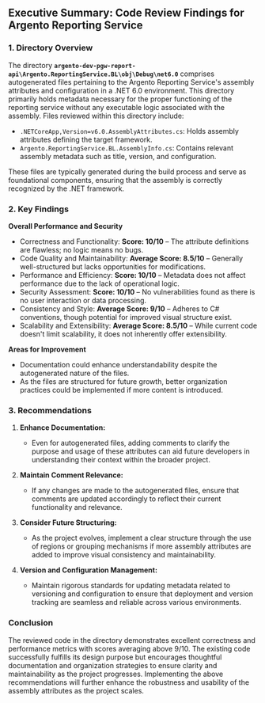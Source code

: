 ## Executive Summary: Code Review Findings for Argento Reporting Service

### 1. Directory Overview

The directory **`argento-dev-pgw-report-api\Argento.ReportingService.BL\obj\Debug\net6.0`** comprises autogenerated files pertaining to the Argento Reporting Service's assembly attributes and configuration in a .NET 6.0 environment. This directory primarily holds metadata necessary for the proper functioning of the reporting service without any executable logic associated with the assembly. Files reviewed within this directory include:

- `.NETCoreApp,Version=v6.0.AssemblyAttributes.cs`: Holds assembly attributes defining the target framework.
- `Argento.ReportingService.BL.AssemblyInfo.cs`: Contains relevant assembly metadata such as title, version, and configuration.

These files are typically generated during the build process and serve as foundational components, ensuring that the assembly is correctly recognized by the .NET framework.

### 2. Key Findings

**Overall Performance and Security**
- Correctness and Functionality: **Score: 10/10** – The attribute definitions are flawless; no logic means no bugs.
- Code Quality and Maintainability: **Average Score: 8.5/10** – Generally well-structured but lacks opportunities for modifications.
- Performance and Efficiency: **Score: 10/10** – Metadata does not affect performance due to the lack of operational logic.
- Security Assessment: **Score: 10/10** – No vulnerabilities found as there is no user interaction or data processing.
- Consistency and Style: **Average Score: 9/10** – Adheres to C# conventions, though potential for improved visual structure exist.
- Scalability and Extensibility: **Average Score: 8.5/10** – While current code doesn't limit scalability, it does not inherently offer extensibility.

**Areas for Improvement**
- Documentation could enhance understandability despite the autogenerated nature of the files.
- As the files are structured for future growth, better organization practices could be implemented if more content is introduced.

### 3. Recommendations

1. **Enhance Documentation:**
   - Even for autogenerated files, adding comments to clarify the purpose and usage of these attributes can aid future developers in understanding their context within the broader project.

2. **Maintain Comment Relevance:**
   - If any changes are made to the autogenerated files, ensure that comments are updated accordingly to reflect their current functionality and relevance.

3. **Consider Future Structuring:**
   - As the project evolves, implement a clear structure through the use of regions or grouping mechanisms if more assembly attributes are added to improve visual consistency and maintainability.

4. **Version and Configuration Management:**
   - Maintain rigorous standards for updating metadata related to versioning and configuration to ensure that deployment and version tracking are seamless and reliable across various environments.

### Conclusion
The reviewed code in the directory demonstrates excellent correctness and performance metrics with scores averaging above 9/10. The existing code successfully fulfills its design purpose but encourages thoughtful documentation and organization strategies to ensure clarity and maintainability as the project progresses. Implementing the above recommendations will further enhance the robustness and usability of the assembly attributes as the project scales.